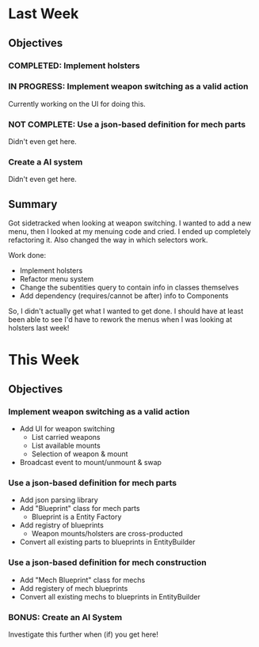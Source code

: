 # Last Week

## Objectives

### COMPLETED: Implement holsters

### IN PROGRESS: Implement weapon switching as a valid action

Currently working on the UI for doing this.

### NOT COMPLETE: Use a json-based definition for mech parts

Didn't even get here.

### Create a AI system

Didn't even get here.

## Summary

Got sidetracked when looking at weapon switching. I wanted to add a new menu,
then I looked at my menuing code and cried. I ended up completely refactoring
it. Also changed the way in which selectors work.

Work done:

+ Implement holsters
+ Refactor menu system
+ Change the subentities query to contain info in classes themselves
+ Add dependency (requires/cannot be after) info to Components

So, I didn't actually get what I wanted to get done. I should have at least been
able to see I'd have to rework the menus when I was looking at holsters last
week!

# This Week

## Objectives

### Implement weapon switching as a valid action

+ Add UI for weapon switching
  - List carried weapons
  - List available mounts
  - Selection of weapon & mount
+ Broadcast event to mount/unmount & swap

### Use a json-based definition for mech parts

+ Add json parsing library
+ Add "Blueprint" class for mech parts
  - Blueprint is a Entity Factory
+ Add registry of blueprints
  - Weapon mounts/holsters are cross-producted
+ Convert all existing parts to blueprints in EntityBuilder

### Use a json-based definition for mech construction

+ Add "Mech Blueprint" class for mechs
+ Add registery of mech blueprints
+ Convert all existing mechs to blueprints in EntityBuilder

### BONUS: Create an AI System

Investigate this further when (if) you get here!
